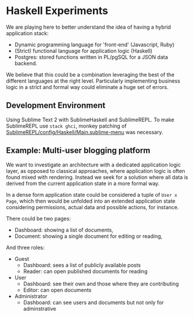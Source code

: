 # Haskell Experiments

We are playing here to better understand the idea of having a hybrid application stack:

- Dynamic programming language for 'front-end' (Javascript, Ruby)
- (Strict) functional language for application logic (Haskell)
- Postgres: stored functions written in PL/pgSQL for a JSON data backend.

We believe that this could be a combination leveraging the best of the different
languages at the right level. Particularly implementing business logic in a strict and
formal way could eliminate a huge set of errors.

## Development Environment

Using Sublime Text 2 with SublimeHaskell and SublimeREPL.
To make SublimeREPL use `stack ghci`, monkey patching of [SublimeREPL/config/Haskell/Main.sublime-menu](https://github.com/wuub/SublimeREPL/blob/master/config/Haskell/Main.sublime-menu#L18) was necessary.

## Example: Multi-user blogging platform

We want to investigate an architecture with a dedicated application logic layer,
as opposed to classical approaches, where application logic is often found mixed with rendering. Instead we seek for a solution where all data is derived from the current application state in a more formal way.

In a dense form application state could be considered a tuple of `User x Page`,
which then would be unfolded into an extended application state considering permissions,
actual data and possible actions, for instance.

There could be two pages:
- Dashboard: showing a list of documents,
- Document: showing a single document for editing or reading,

And three roles:
- Guest
  - Dashboard: sees a list of publicly available posts
  - Reader: can open published documents for reading
- User
  - Dashboard: see their own and those where they are contributing
  - Editor: can open documents
- Administrator
  - Dashboard: can see users and documents but not only for adminstrative
